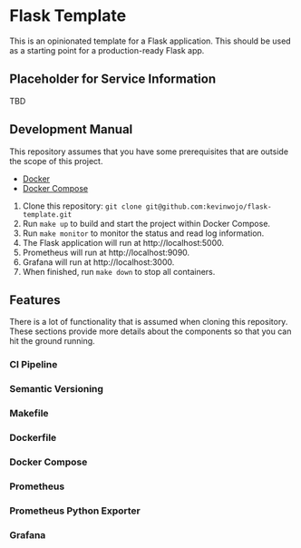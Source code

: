 # Flask Template
This is an opinionated template for a Flask application. This should be used as a starting point for a 
production-ready Flask app.

## Placeholder for Service Information
TBD

## Development Manual
This repository assumes that you have some prerequisites that are outside the scope of this project.
 * [Docker](https://docs.docker.com/get-docker/)
 * [Docker Compose](https://docs.docker.com/compose/install/)

 1. Clone this repository: `git clone git@github.com:kevinwojo/flask-template.git`
 2. Run `make up` to build and start the project within Docker Compose.
 3. Run `make monitor` to monitor the status and read log information.
 4. The Flask application will run at http://localhost:5000.
 5. Prometheus will run at http://localhost:9090.
 6. Grafana will run at http://localhost:3000.
 7. When finished, run `make down` to stop all containers.

## Features
There is a lot of functionality that is assumed when cloning this repository.
These sections provide more details about the components so that you can hit the ground running.

### CI Pipeline

### Semantic Versioning

### Makefile

### Dockerfile

### Docker Compose

### Prometheus

### Prometheus Python Exporter

### Grafana
